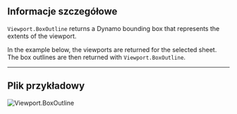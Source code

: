 ## Informacje szczegółowe
`Viewport.BoxOutline` returns a Dynamo bounding box that represents the extents of the viewport.

In the example below, the viewports are returned for the selected sheet. The box outlines are then returned with `Viewport.BoxOutline`.
___
## Plik przykładowy

![Viewport.BoxOutline](./Revit.Elements.Viewport.BoxOutline_img.jpg)
